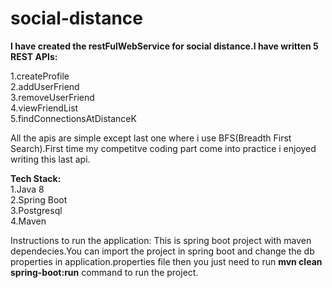 # social-distance

**I have created the restFulWebService for social distance.I have written 5 REST APIs:**</br>

1.createProfile</br>
2.addUserFriend</br>
3.removeUserFriend</br>
4.viewFriendList</br>
5.findConnectionsAtDistanceK</br>

All the apis are simple except last one where i use BFS(Breadth First Search).First time my competitve coding part come into practice i enjoyed writing this last api.

**Tech Stack:**</br>
1.Java 8 </br> 
2.Spring Boot </br> 
3.Postgresql </br>
4.Maven </br>


Instructions to run the application:
This is spring boot project with maven dependecies.You can import the project in spring boot and change the db properties in application.properties file then you just need to run **mvn clean spring-boot:run** command to run the project.
